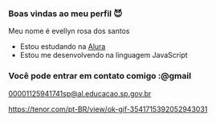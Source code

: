 ### Boas vindas ao meu perfil 😈

Meu nome é evellyn rosa dos santos

- Estou estudando na [Alura](https://www.alura.com.br)
- Estou me desenvolvendo na linguagem JavaScript

### Você pode entrar em contato comigo :@gmail

00001125941741sp@al.educacao.sp.gov.br

https://tenor.com/pt-BR/view/ok-gif-3541715392052943031
